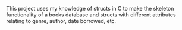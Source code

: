 This project uses my knowledge of structs in C to make the skeleton functionality of a books database and structs with different attributes relating to genre, author, date borrowed, etc.
